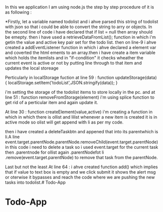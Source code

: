In this we application I am using node.js
the step by step procedure of it is as following :

*Firstly,
let a variable named todolist and i ahve parsed this 
string of todolist with json so that i could be able
to convert the string to arry or objects.
In the second line of code i have declared that if 
list = null then array should be emepty.
then i have used a retrieveDataFromList(); function in which
i'm getin the value and active key pair set for the todo list.
then on line-9 i ahve created a addEventListener function in 
which i ahve declared a element var and coverted the html ements to
an array.then i have create a item variable which holds the itemlists 
and in "if-condition" it checks wheather the current event is active 
or not by putting line through to that item and updates the local storeage


Perticularly in localStorage fuction at line 59 :
function updateStorage(data){
  localStorage.setItem('todoList',JSON.stringify(data));
}


i'm setting the storage of the todolist items  to store locally in the pc.
and at line 51 :
function removeFromStorage(element) i'm using splice function to get rid of a 
perticular item and again update it.

At line 30 :
function createElement(value,active)
i'm creating a function in which in which there is ollist and lilist
whenever a new item is created it is in active mode so olist will get 
append with li as per my code.

then i have created a deleteTaskbtn and appened that into its parentwhich
is li.A line 
event.target.parentNode.parentNode.removeChild(event.target.parentNode)
in this code i need to delete a task so i used event.target for the current
task then .parentnode for ollist again .parentNodefot li .remove(event.target.parentNode)
to remove that task from the parentNode.

Last but not the least
At line 64 :
i ahve created function add() 
which implies that if value to text box is empty and we click submit
it shows the alert msg or oterwise it bypasses and reach the code
where we are pushing the new tasks into todolist.# Todo-App
# Todo-App
